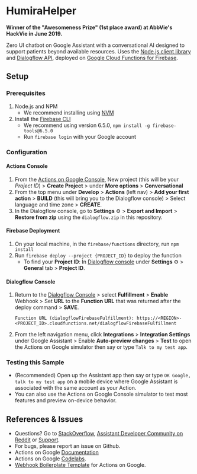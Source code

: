# HumiraHelper

**Winner of the "Awesomeness Prize" (1st place award) at AbbVie's HackVie in June 2019.**

Zero UI chatbot on Google Assistant with a conversational AI designed to support patients beyond available resources. Uses the [Node.js client library](https://github.com/actions-on-google/actions-on-google-nodejs) and [Dialogflow API](https://console.dialogflow.com), deployed on [Google Cloud Functions for Firebase](https://firebase.google.com/docs/functions/).

## Setup

### Prerequisites
1. Node.js and NPM
    + We recommend installing using [NVM](https://github.com/creationix/nvm)
1. Install the [Firebase CLI](https://developers.google.com/actions/dialogflow/deploy-fulfillment)
    + We recommend using version 6.5.0, `npm install -g firebase-tools@6.5.0`
    + Run `firebase login` with your Google account

### Configuration
#### Actions Console
1. From the [Actions on Google Console](https://console.actions.google.com/), New project (this will be your *Project ID*) > **Create Project** > under **More options** > **Conversational**
1. From the top menu under **Develop** > **Actions** (left nav) > **Add your first action** > **BUILD** (this will bring you to the Dialogflow console) > Select language and time zone > **CREATE**.
1. In the Dialogflow console, go to **Settings** ⚙ > **Export and Import** > **Restore from zip** using the `dialogflow.zip` in this repository.

#### Firebase Deployment
1. On your local machine, in the `firebase/functions` directory, run `npm install`
1. Run `firebase deploy --project {PROJECT_ID}` to deploy the function
    + To find your **Project ID**: In [Dialogflow console](https://console.dialogflow.com/) under **Settings** ⚙ > **General** tab > **Project ID**.

#### Dialogflow Console
1. Return to the [Dialogflow Console](https://console.dialogflow.com) > select **Fulfillment** > **Enable** Webhook > Set **URL** to the **Function URL** that was returned after the deploy command > **SAVE**.
    ```
    Function URL (dialogflowFirebaseFulfillment): https://<REGION>-<PROJECT_ID>.cloudfunctions.net/dialogflowFirebaseFulfillment
    ```
1. From the left navigation menu, click **Integrations** > **Integration Settings** under Google Assistant > Enable **Auto-preview changes** >  **Test** to open the Actions on Google simulator then say or type `Talk to my test app`.

### Testing this Sample
+ (Recommended) Open up the Assistant app then say or type `OK Google, talk to my test app` on a mobile device where Google Assistant is associated with the same account as your Action.
+ You can also use the Actions on Google Console simulator to test most features and preview on-device behavior.

## References & Issues
+ Questions? Go to [StackOverflow](https://stackoverflow.com/questions/tagged/actions-on-google), [Assistant Developer Community on Reddit](https://www.reddit.com/r/GoogleAssistantDev/) or [Support](https://developers.google.com/actions/support/).
+ For bugs, please report an issue on Github.
+ Actions on Google [Documentation](https://developers.google.com/actions/extending-the-assistant)
+ Actions on Google [Codelabs](https://codelabs.developers.google.com/?cat=Assistant).
+ [Webhook Boilerplate Template](https://github.com/actions-on-google/dialogflow-webhook-boilerplate-nodejs) for Actions on Google.
